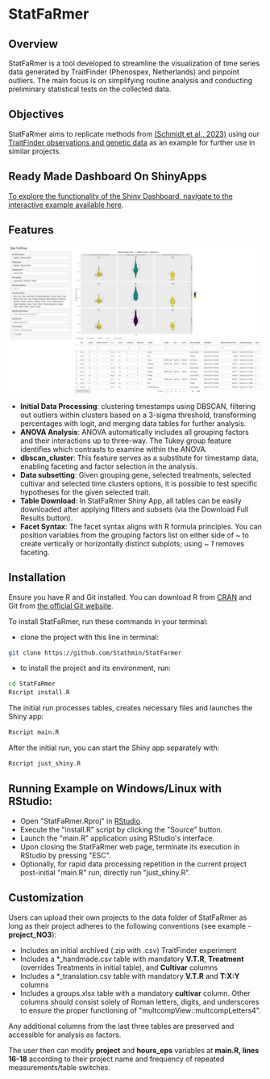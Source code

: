 # StatFaRmer

## Overview
StatFaRmer is a tool developed to streamline the visualization of time series data generated by TraitFinder (Phenospex, Netherlands) and pinpoint outliers. The main focus is on simplifying routine analysis and conducting preliminary statistical tests on the collected data.

## Objectives
StatFaRmer aims to replicate methods from [(Schmidt et al., 2023)](https://www.sciencedirect.com/science/article/pii/S0168945223000730) using our [TraitFinder observations and genetic data](data/project_NO3) as an example for further use in similar projects.

## Ready Made Dashboard On ShinyApps
[To explore the functionality of the Shiny Dashboard, navigate to the interactive example available here](https://stathmin.shinyapps.io/StatFaRmer/).

## Features

![Shiny Interface](src/screenshot.png)

- **Initial Data Processing**: clustering timestamps using DBSCAN, filtering out outliers within clusters based on a 3-sigma threshold, transforming percentages with logit, and merging data tables for further analysis.
- **ANOVA Analysis**: ANOVA automatically includes all grouping factors and their interactions up to three-way. The Tukey group feature identifies which contrasts to examine within the ANOVA.
- **dbscan_cluster**: This feature serves as a substitute for timestamp data, enabling faceting and factor selection in the analysis.
- **Data subsetting**: Given grouping gene, selected treatments, selected cultivar and selected time clusters options, it is possible to test specific hypotheses for the given selected trait.
- **Table Download**: In StatFaRmer Shiny App, all tables can be easily downloaded after applying filters and subsets (via the Download Full Results button).
- **Facet Syntax**: The facet syntax aligns with R formula principles. You can position variables from the grouping factors list on either side of ~ to create vertically or horizontally distinct subplots; using *~ 1* removes faceting.

## Installation
Ensure you have R and Git installed. You can download R from [CRAN](https://cran.r-project.org/) and Git from [the official Git website](https://git-scm.com/).

To install StatFaRmer, run these commands in your terminal:
- clone the project with this line in terminal:
```bash
git clone https://github.com/Stathmin/StatFarmer
```
- to install the project and its environment, run:
```bash
cd StatFaRmer
Rscript install.R
```
The initial run processes tables, creates necessary files and launches the Shiny app:
```bash
Rscript main.R
```
After the initial run, you can start the Shiny app separately with:
```bash
Rscript just_shiny.R
```

## Running Example on Windows/Linux with RStudio:
- Open "StatFaRmer.Rproj" in [RStudio](https://posit.co/download/rstudio-desktop/).
- Execute the "install.R" script by clicking the "Source" button.
- Launch the "main.R" application using RStudio's interface.
- Upon closing the StatFaRmer web page, terminate its execution in RStudio by pressing "ESC".
- Optionally, for rapid data processing repetition in the current project post-initial "main.R" run, directly run "just_shiny.R".

## Customization
Users can upload their own projects to the data folder of StatFaRmer as long as their project adheres to the following conventions (see example - **project_NO3**):
- Includes an initial archived (.zip with .csv) TraitFinder experiment
- Includes a *_handmade.csv table with mandatory **V.T.R**, **Treatment** (overrides Treatments in initial table), and **Cultivar** columns
- Includes a *_translation.csv table with mandatory **V.T.R** and **T:X:Y** columns
- Includes a groups.xlsx table with a mandatory **cultivar** column. Other columns should consist solely of Roman letters, digits, and underscores to ensure the proper functioning of "multcompView::multcompLetters4".

Any additional columns from the last three tables are preserved and accessible for analysis as factors.

The user then can modify **project** and **hours_eps** variables at **main.R, lines 16-18** according to their project name and frequency of repeated measurements/table switches.
